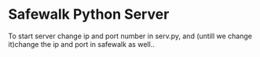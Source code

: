 Safewalk Python Server
========

To start server change ip and port number in serv.py, and (untill we change it)change the ip and port in safewalk as well.. 
